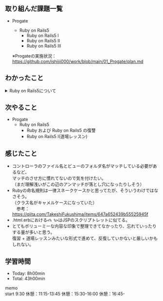 ## 取り組んだ課題一覧
- Progate
  - Ruby on Rails5
    - Ruby on Rails5 I
    - Ruby on Rails5 II
    - Ruby on Rails5 III

  ※Progateの実施状況：<https://github.com/ishiiii000/work/blob/main/01_Progate/plan.md>

## わかったこと
<details>
<summary>Ruby on Rails5について</summary>

- Railsアプリの準備：`$ rails new tweet_app` ※tweet_appはアプリ名
- サーバー起動：`rails server`
- トップページ作成：`rails generate controller home top`
- html.erbはhtmlみたいなもん<br>
  参考：<https://qiita.com/T_Takahiro18/items/fb7d26a95935ca5b8cc7><br>
  - Rubyスクリプトが埋め込まれたhtmlファイルみたいなもん<br>
  - 最終的にはhtmlに変換されてブラウザで表示される
- コントローラ内のメソッドをアクションと呼ぶ<br>
  ※コントローラ内のアクションは、ブラウザに返すビューをviesフォルダの中から見つけ出す役割を担う。<br>
  　アクションは、コントローラと同じ名前のビューフォルダから、<br>
    アクションと同じ名前のHTMLファイルを探してブラウザに返す。
- ブラウザでページが表示されるまでの流れ；ルーティング → コントローラ → ビュー
- ルーティングはURLに対して、「どのコントローラの、どのアクション」で処理するかを決める「**対応表**」のこと
- ルーティングは「config/routes.rb」に定義される
  ```
  Rails.application.routes.draw do
    get "home/top => "home#top"
  end
  ```
  ※ルーティングに記述されていないURLにはアクセス不可<br>
  ※Springでいうリクエストマッピングと同じ感じに見える
- `rails generate controller home top`でコントローラ + 関連する各種ファイルが可能。<br>
  ※`home`はコントローラ名<br>
  同一コントローラが既に作成済の場合、`rails generate controller home アクション名`はもう使用できない。<br>
  （アクション名を変えても）
- CSSファイルは`app/assets/stylesheets`フォルダに入っている。<br>
  ※`rails generate controller home ...`の実行時に自動生成されている。<br>
  ※sccはCSSを拡張したもので、CSSを効率的に書く文法も使用できる。
- 画像の保存場所：`public`フォルダ配下
  ```
  <img src="/tweets.png"> ※ファイル名の先頭に/が必要
  ```
- `localhost:3000`に対応するルーティングは`get "/" => ...`
- リンク作成時：hrefの中をルーティングのURLにする `<a href="/about">TweetAppとは</a>`
- コントローラは処理単位に分ける ex)`home`、 `posts`
- 一覧ページを作成するときは、`index`というアクション名を使用することが一般的
- `rails generate controller` は `rails g controller` と省略可能
- html.erbファイル中では`<% %>`形式で囲むとhtmlファイル中にRubyのコードを記述できる<br>
  ※erbとはEmbedded Ruby(埋め込みRuby)の略
- 埋め込むRubyコードをブラウザに表示したい場合は`<%= %>`を用いる
- 配列は以下 A は許されるけど、Bは許されなかった。行単位に解釈するスクリプト言語だからと一旦思っている。
  ```
  # A
  posts = [
    "hoge",
    "fuga"
  ]

  # B
  posts = [
    "hoge"
    , "fuga"
  ]
  ```
- 変数定義はビューではなくアクションで行うのが一般的
- ビューで使用する変数をアクションに定義するときは、@を変数名につける
  ```
  def index
    @posts = [
      # elm
    ]
  end
  ```
- テーブル作成の準備：<br>
  マイグレーションファイルと呼ばれる、データベースに変更を指示するためのファイルを作成する。<br>
  ※マイグレーションファイルとは：データベースの設計図。
- 例えば、postsテーブルを作成する場合のコマンド：`rails g model Post content:text`<br>
  ※`Post`はテーブル名 ※コマンドは単数形、作成されるテーブルは複数形`posts`となる。<br>
  ※`content`はカラム名<br>
  ※`text`はデータ型..長い文字列
- マイグレーションファイルは`db/migrate`配下に生成される。
- マイグレーションファイルに基づいて、データベースに変更を反映 `$ rails db:migrate`<br>
  ※コマンドを叩くと、指定カラム以外にも、`id`,`create_at`,`update_at`などもカラムが作成される。
- マイグレーションエラー：Railsでは、データベース未反映のマイグレーションファイルがあるとエラーがでる。
- - Railsにおけるテーブル作成時は、コマンド上はテーブル名を単数形にするが、<br>
  作成されるテーブル名は複数形となる、などはしっかり覚えとておかないと落とし穴になりそう。
- テーブル操作するためには、Modelを用いる。<br>
  ※モデルは`rails g model Post content:text`のコマンドで合わせて生成されている。<br>
  ※モデルのクラスのファイルは`app/model`配下に存在する。<br>
  ※モデルは`ApplicationRecord`を継承している。
- 「**rails console**」はRubyのコードを手軽に実行できる環境
  ※rails consoleを実行するときはターミナルで`$ rails console`<br>
  ※`$ quit`でコンソール終了<br>
  ※コンソールでは変数宣言も可能
- モデルを用いてデータ登録する方法：`post = Post.new(content:"Hello World")` → `post.save`<br>
  ※saveメソッドを使うことができるのはPostモデルがApplicationRecordを継承しているため。
- テーブルからデータ取得<br>
  1件目を取得：`post = Post.first`<br>
  全件を取得：`post = Post.all` ※配列で取得される
- 共通HTMLのまとめかた：<br>
  Railsでは`vies/layouts/application.html.erb`に共通HTMLを書いておくことができる。<br>
  ※`application.html.erb`に書いておくとサイト全体に適用される。
  ※top.html.erbなどの各ビューファイルは`application.html.erb`内の`<%= yield %>`に代入される。
- リンク作成：<br>
  Railsでは`link_to`メソッドを用いると`a`タグを作成できる。
  ```
  <%= link_to("About", "/about") %>
  # htmlではこうなる
  # <a href="/about">About</a>
  ```
</details>

## 次やること
- Progate
  - Ruby on Rails5
    - Ruby および Ruby on Rails5 の復讐
    - Ruby on Rails5 I(道場レッスン)

## 感じたこと
- コントローラのファイル名とビューのフォルダ名がマッチしている必要があるなど、<br>
  マッチのさせ方に慣れてないので気を付けたい。<br>
  （まだ理解浅いがこの辺のアンマッチが落とし穴になったりしそう）
- Rubyの命名規則は一律スネークケースかと思ってたが、そういうわけではなさそう。<br>
  （クラス名がキャメルケースになっていた）<br>
　参考：<https://qiita.com/TakeshiFukushima/items/647a652439b55525945f>
- .html.erbにおける`<% %>`はJSPのスクリプトレットに似てる。
- とてもボリューミーな内容な印象で整理できてなかったり、忘れていったりする量が多いと思う。<br>
  復習 + 道場レッスンみたいな形式で進めて、反復していかないと厳しいかもしれない。

## 学習時間
- Today: 8h00min
- Total: 43h00min

memo<br>
start 9:30
休憩：11:15-13:45
休憩：15:30-16:00
休憩：16:45-
